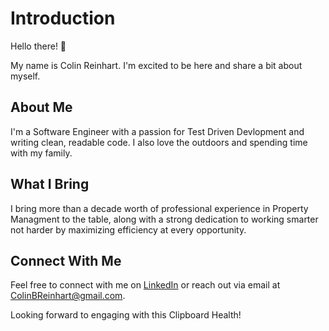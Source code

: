 # Introduction

Hello there! 👋

My name is Colin Reinhart. I'm excited to be here and share a bit about myself.

## About Me

I'm a Software Engineer with a passion for Test Driven Devlopment and writing clean, readable code. I also love the outdoors and spending time with my family. 

## What I Bring

I bring more than a decade worth of professional experience in Property Managment to the table, along with a strong dedication to working smarter not harder by maximizing efficiency at every opportunity.

## Connect With Me

Feel free to connect with me on [LinkedIn](https://www.linkedin.com/in/yourusername) or reach out via email at ColinBReinhart@gmail.com.

Looking forward to engaging with this Clipboard Health!

